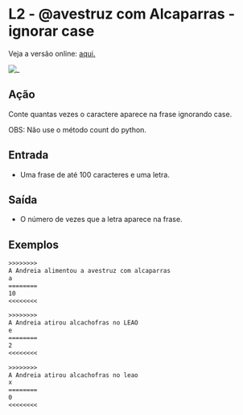 # L2 - @avestruz com Alcaparras - ignorar case

Veja a versão online: [aqui.](https://github.com/qxcodefup/arcade/blob/master/base/avestruz/Readme.md)

![_](https://raw.githubusercontent.com/qxcodefup/arcade/master/base/avestruz/cover.jpg)

## Ação

Conte quantas vezes o caractere aparece na frase ignorando case.

OBS: Não use o método count do python.

## Entrada

* Uma frase de até 100 caracteres e uma letra.

## Saída

* O número de vezes que a letra aparece na frase.

## Exemplos

``` txt
>>>>>>>>
A Andreia alimentou a avestruz com alcaparras
a
========
10
<<<<<<<<

>>>>>>>>
A Andreia atirou alcachofras no LEAO
e
========
2
<<<<<<<<

>>>>>>>>  
A Andreia atirou alcachofras no leao
x
========  
0
<<<<<<<<
```
